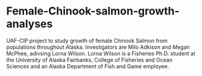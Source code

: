 # Female-Chinook-salmon-growth-analyses
UAF-CIP project to study growth of female Chinook Salmon from populations throughout Alaska. Investigators are Milo Adkison and Megan McPhee, adivsing Lorna Wilson. Lorna Wilson is a Fisheries Ph.D. student at the University of Alaska Fairbanks, College of Fisheries and Ocean Sciences and an Alaska Department of Fish and Game employee.
